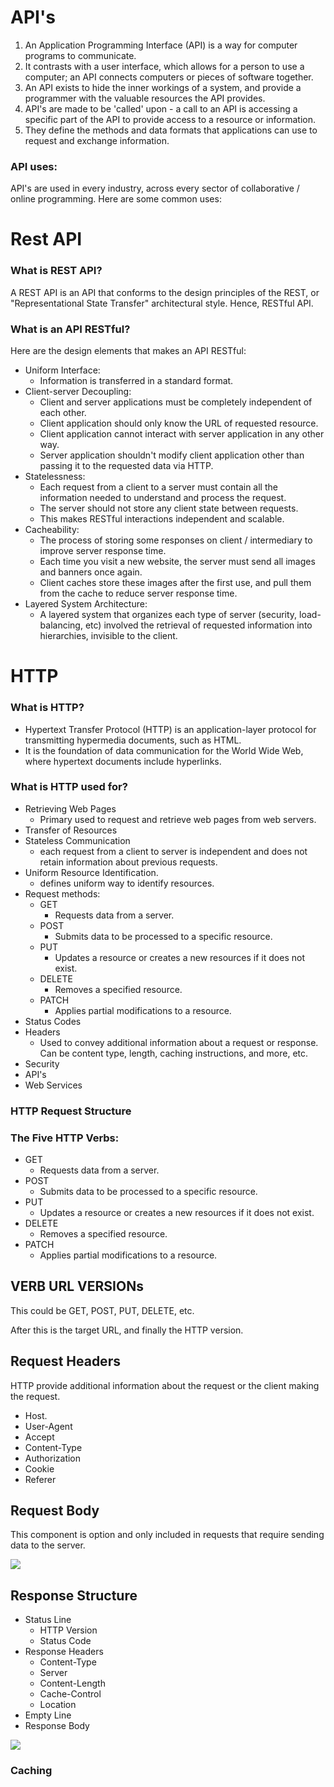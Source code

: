 # API's

1. An Application Programming Interface (API) is a way for computer programs to communicate. 
2. It contrasts with a user interface, which allows for a person to use a computer; an API connects computers or pieces of software together. 
3. An API exists to hide the inner workings of a system, and provide a programmer with the valuable resources the API provides. 
4. API's are made to be 'called' upon - a call to an API is accessing a specific part of the API to provide access to a resource or information. 
5. They define the methods and data formats that applications can use to request and exchange information.

### API uses:

API's are used in every industry, across every sector of collaborative / online programming. Here are some common uses:

# Rest API

### What is REST API?

A REST API is an API that conforms to the design principles of the REST, or "Representational State Transfer" architectural style.
Hence, RESTful API.

### What is an API RESTful?

Here are the design elements that makes an API RESTful:

- Uniform Interface:
  - Information is transferred in a standard format.
- Client-server Decoupling:
  - Client and server applications must be completely independent of each other.
  - Client application should only know the URL of requested resource.
  - Client application cannot interact with server application in any other way.
  - Server application shouldn't modify client application other than passing it to the requested data via HTTP.
- Statelessness:
  - Each request from a client to a server must contain all the information needed to understand and process the request.
  - The server should not store any client state between requests.
  - This makes RESTful interactions independent and scalable.
- Cacheability:
  - The process of storing some responses on client / intermediary to improve server response time.
  - Each time you visit a new website, the server must send all images and banners once again.
  - Client caches store these images after the first use, and pull them from the cache to reduce server response time.
- Layered System Architecture:
  - A layered system that organizes each type of server (security, load-balancing, etc) involved the retrieval of requested information into hierarchies, invisible to the client.

# HTTP

### What is HTTP?

- Hypertext Transfer Protocol (HTTP) is an application-layer protocol for transmitting hypermedia documents, such as HTML.
- It is the foundation of data communication for the World Wide Web, where hypertext documents include hyperlinks.

### What is HTTP used for?

- Retrieving Web Pages
  - Primary used to request and retrieve web pages from web servers.
- Transfer of Resources
- Stateless Communication
  - each request from a client to server is independent and does not retain information about previous requests.
- Uniform Resource Identification.
  - defines uniform way to identify resources.
- Request methods:
  - GET
    - Requests data from a server.
  - POST
    - Submits data to be processed to a specific resource.
  - PUT
    - Updates a resource or creates a new resources if it does not exist.
  - DELETE
    - Removes a specified resource.
  - PATCH
    - Applies partial modifications to a resource.
- Status Codes
- Headers
  - Used to convey additional information about a request or response. Can be content type, length, caching instructions, and more, etc.
- Security
- API's
- Web Services

### HTTP Request Structure

### The Five HTTP Verbs:

  - GET
    - Requests data from a server.
  - POST
    - Submits data to be processed to a specific resource.
  - PUT
    - Updates a resource or creates a new resources if it does not exist.
  - DELETE
    - Removes a specified resource.
  - PATCH
    - Applies partial modifications to a resource.

## VERB URL VERSIONs

This could be GET, POST, PUT, DELETE, etc.

After this is the target URL, and finally the HTTP version.

## Request Headers

HTTP provide additional information about the request or the client making the request.
- Host.
- User-Agent
- Accept
- Content-Type
- Authorization
- Cookie
- Referer

## Request Body

This component is option and only included in requests that require sending data to the server.



![](C:\Users\Andre\Pictures\HTTP_request.png)

## Response Structure

- Status Line
  - HTTP Version
  - Status Code
- Response Headers
  - Content-Type
  - Server
  - Content-Length
  - Cache-Control
  - Location
- Empty Line
- Response Body

![](C:\Users\Andre\Pictures\HTTP_response.png)



### Caching